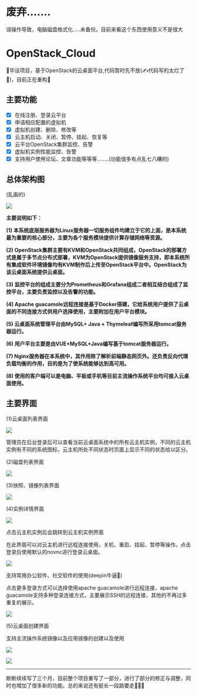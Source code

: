 # 废弃.......
误操作导致，电脑磁盘格式化.....未备份。目前来看这个东西使用意义不是很大
# OpenStack_Cloud
🤖毕设项目，基于OpenStack的云桌面平台,代码暂时先不放(✍代码写的太烂了💩)，目前正在重构🤪

## 主要功能

- [x] 在线注册、登录云平台
- [x] 申请相应配置的虚拟机
- [x] 虚拟机创建、删除、修改等
- [x] 云主机启动、关闭、暂停、挂起、恢复等
- [x] 云平台OpenStack集群监控、告警
- [x] 虚拟机实例性能监控、告警
- [x] 支持用户使用论坛、文章功能等等等........(功能很多有点乱七八糟的)

## 总体架构图

(乱画的)

![](http://s-o.oss-cn-shanghai.aliyuncs.com/picture/1.png)

**主要说明如下：**

**(1) 本系统底层服务器为Linux服务器一切服务组件均建立于它的上面，是本系统最为重要的核心部分，主要为各个服务模块提供计算存储网络等资源。**

**(2) OpenStack集群主要有KVM和OpenStack共同组成，OpenStack的部署方式是属于多节点分布式部署，KVM为OpenStack提供镜像服务支持，即本系统所有集成软件环境镜像均有KVM制作后上传至OpenStack平台中。OpenStack为该云桌面系统提供云桌面。**

**(3) 监控平台的组成主要分为Prometheus和Grafana组成二者相互结合组成了监控平台，主要负责监控以及告警的功能。**

**(4) Apache guacamole远程连接是基于Docker搭建，它给系统用户提供了云桌面的不同连接方式供用户选择使用，主要附加在用户平台模块。**

**(5) 云桌面系统管理平台由MySQL+ Java + Thymeleaf编写所采用tomcat服务器运行。**

**(6) 用户平台主要是由VUE+MySQL+Java编写基于tomcat服务器运行。**

**(7) Nginx服务器在本系统中，其作用除了解析前端静态网页外。还负责反向代理负载均衡的作用，目的是为了使系统能够达到高可用。**

**(8) 使用的客户端可以是电脑、平板或手机等目前主流操作系统平台均可接入云桌面使用。**

## 主要界面

(1)云桌面列表界面

 ![](http://s-o.oss-cn-shanghai.aliyuncs.com/picture/2.png)

管理员在后台登录后可以查看当前云桌面系统中的所有云主机实例，不同的云主机实例有不同的系统图标，云主机所处不同状态时页面上显示不同的状态给以区分。

(2)磁盘列表界面

![](http://s-o.oss-cn-shanghai.aliyuncs.com/picture/3.png) 

(3)快照、镜像列表界面

![](http://s-o.oss-cn-shanghai.aliyuncs.com/picture/4.png) 

(4)实例详情界面

![](http://s-o.oss-cn-shanghai.aliyuncs.com/picture/5.png)

点击云主机实例后会跳转到云主机实例界面

在此界面可以对云主机进行远程连接使用，关机、重启、挂起、暂停等操作。点击登录后使用默认的novnc进行登录云桌面。

![](http://s-o.oss-cn-shanghai.aliyuncs.com/picture/7.png)

支持常用办公软件、社交软件的使用(deepin牛逼🤪)

点击更多登录方式可以选择使用apache guacamole进行远程连接，apache guacamole支持多种登录连接方式，主要展示SSH的远程连接，其他的不再过多重复的展示。

![](http://s-o.oss-cn-shanghai.aliyuncs.com/picture/8.png) 

(5)云桌面创建界面

支持主流操作系统镜像以及应用镜像的创建以及使用

![](http://s-o.oss-cn-shanghai.aliyuncs.com/picture/9.png)

![](http://s-o.oss-cn-shanghai.aliyuncs.com/picture/10.png)

------

断断续续写了三个月，目前整个项目重写了一部分，进行了部分的修正与调整，同时也增加了很多新的功能。总的来说还有挺长一段路要走🤯️🤯️🤯️

